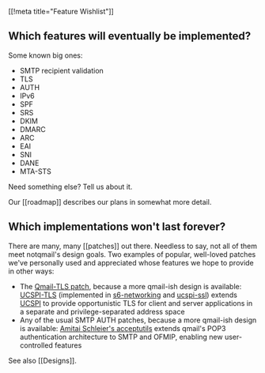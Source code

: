 [[!meta title="Feature Wishlist"]]

## Which features will eventually be implemented?

Some known big ones:

- SMTP recipient validation
- TLS
- AUTH
- IPv6
- SPF
- SRS
- DKIM
- DMARC
- ARC
- EAI
- SNI
- DANE
- MTA-STS

Need something else? Tell us about it.

Our [[roadmap]] describes our plans in somewhat more detail.


## Which implementations won't last forever?

There are many, many [[patches]] out there. Needless to say, not all of them meet notqmail's design goals. Two examples of popular, well-loved patches we've personally used and appreciated whose features we hope to provide in other ways:

- The [Qmail-TLS patch](http://inoa.net/qmail-tls/), because a more qmail-ish design is available: [UCSPI-TLS](https://www.fehcom.de/ipnet/ucspi-ssl/man/ucspi-tls.2.html) (implemented in [s6-networking](https://skarnet.org/software/s6-networking/) and [ucspi-ssl](https://www.fehcom.de/ipnet/ucspi-ssl.html)) extends [UCSPI](https://cr.yp.to/proto/ucspi.txt) to provide opportunistic TLS for client and server applications in a separate and privilege-separated address space
- Any of the usual SMTP AUTH patches, because a more qmail-ish design is available: [Amitai Schleier's acceptutils](https://schmonz.com/software/acceptutils/) extends qmail's POP3 authentication architecture to SMTP and OFMIP, enabling new user-controlled features

See also [[Designs]].
